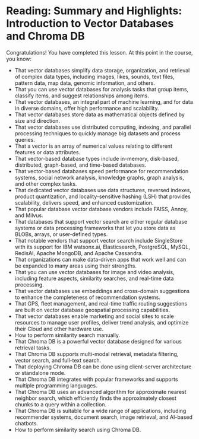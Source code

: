 # Reading: Summary and Highlights: Introduction to Vector Databases and Chroma DB

Congratulations! You have completed this lesson. At this point in the course, you know:

- That vector databases simplify data storage, organization, and retrieval of complex data types, including images, likes, sounds, text files, pattern data, map data, genomic information, and others.
- That you can use vector databases for analysis tasks that group items, classify items, and suggest relationships among items.
- That vector databases, an integral part of machine learning, and for data in diverse domains, offer high performance and scalability.
- That vector databases store data as mathematical objects defined by size and direction.
- That vector databases use distributed computing, indexing, and parallel processing techniques to quickly manage big datasets and process queries.
- That a vector is an array of numerical values relating to different features or data attributes.
- That vector-based database types include in-memory, disk-based, distributed, graph-based, and time-based databases.
- That vector-based databases speed performance for recommendation systems, social network analysis, knowledge graphs, graph analysis, and other complex tasks.
- That dedicated vector databases use data structures, reversed indexes, product quantization, and locality-sensitive hashing (LSH) that provides scalability, delivers speed, and enhanced customization.
- That popular database vector database vendors include FAISS, Annoy, and Milvus.
- That databases that support vector search are either regular database systems or data processing frameworks that let you store data as BLOBs, arrays, or user-defined types.
- That notable vendors that support vector search include SingleStore with its support for IBM watsonx.ai, Elasticsearch, PostgreSQL, MySQL, RedisAI, Apache MongoDB, and Apache Cassandra.
- That organizations can make data-driven apps that work well and can be expanded to many areas using their strengths.
- That you can use vector databases for image and video analysis, including feature aspects, similarity searches, and real-time data processing.
- That vector databases use embeddings and cross-domain suggestions to enhance the completeness of recommendation systems.
- That GPS, fleet management, and real-time traffic routing suggestions are built on vector database geospatial processing capabilities.
- That vector databases enable marketing and social sites to scale resources to manage user profiles, deliver trend analysis, and optimize their Cloud and other hardware use.
- How to perform similarity search manually.
- That Chroma DB is a powerful vector database designed for various retrieval tasks.
- That Chroma DB supports multi-modal retrieval, metadata filtering, vector search, and full-text search.
- That deploying Chroma DB can be done using client-server architecture or standalone mode.
- That Chroma DB integrates with popular frameworks and supports multiple programming languages.
- That Chroma DB uses an advanced algorithm for approximate nearest neighbor search, which efficiently finds the approximately closest chunks to a query within a collection.
- That Chroma DB is suitable for a wide range of applications, including recommender systems, document search, image retrieval, and AI-based chatbots.
- How to perform similarity search using Chroma DB.
